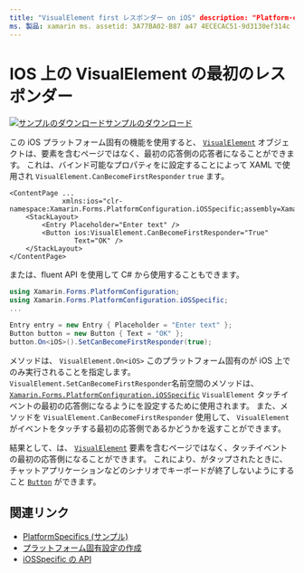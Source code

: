 ```yaml
---
title: "VisualElement first レスポンダー on iOS" description: "Platform-custom を使用すると、特定のプラットフォームでのみ使用できる機能を使用して、カスタムレンダラーや特殊効果を実装することができます。 この記事では、VisualElement オブジェクトを使用して、イベントをタッチするための最初のレスポンダーにする、iOS プラットフォーム固有のを使用する方法について説明します。
ms. 製品: xamarin ms. assetid: 3A77BA02-B87 a47 4ECECAC51-9d3130ef314c ms. テクノロジ: xamarin-forms author: davidbritch ms. author: dabritch ms. date: 01/15/2020 no loc: [ Xamarin.Forms , Xamarin.Essentials ]
---
```


# <a name="visualelement-first-responder-on-ios"></a>IOS 上の VisualElement の最初のレスポンダー

[![サンプルのダウンロード](~/media/shared/download.png)サンプルのダウンロード](https://docs.microsoft.com/samples/xamarin/xamarin-forms-samples/userinterface-platformspecifics)

この iOS プラットフォーム固有の機能を使用すると、 [`VisualElement`](xref:Xamarin.Forms.VisualElement) オブジェクトは、要素を含むページではなく、最初の応答側の応答者になることができます。 これは、バインド可能なプロパティをに設定することによって XAML で使用され `VisualElement.CanBecomeFirstResponder` `true` ます。

```xaml
<ContentPage ...
             xmlns:ios="clr-namespace:Xamarin.Forms.PlatformConfiguration.iOSSpecific;assembly=Xamarin.Forms.Core">
    <StackLayout>
        <Entry Placeholder="Enter text" />
        <Button ios:VisualElement.CanBecomeFirstResponder="True"
                Text="OK" />
    </StackLayout>
</ContentPage>
```

または、fluent API を使用して C# から使用することもできます。

```csharp
using Xamarin.Forms.PlatformConfiguration;
using Xamarin.Forms.PlatformConfiguration.iOSSpecific;
...

Entry entry = new Entry { Placeholder = "Enter text" };
Button button = new Button { Text = "OK" };
button.On<iOS>().SetCanBecomeFirstResponder(true);
```

メソッドは、 `VisualElement.On<iOS>` このプラットフォーム固有のが iOS 上でのみ実行されることを指定します。 `VisualElement.SetCanBecomeFirstResponder`名前空間のメソッドは、 [`Xamarin.Forms.PlatformConfiguration.iOSSpecific`](xref:Xamarin.Forms.PlatformConfiguration.iOSSpecific) `VisualElement` タッチイベントの最初の応答側になるようにを設定するために使用されます。 また、メソッドを `VisualElement.CanBecomeFirstResponder` 使用して、 `VisualElement` がイベントをタッチする最初の応答側であるかどうかを返すことができます。

結果として、は、 [`VisualElement`](xref:Xamarin.Forms.VisualElement) 要素を含むページではなく、タッチイベントの最初の応答側になることができます。 これにより、がタップされたときに、チャットアプリケーションなどのシナリオでキーボードが終了しないようにすること [`Button`](xref:Xamarin.Forms.Button) ができます。

## <a name="related-links"></a>関連リンク

- [PlatformSpecifics (サンプル)](https://docs.microsoft.com/samples/xamarin/xamarin-forms-samples/userinterface-platformspecifics)
- [プラットフォーム固有設定の作成](~/xamarin-forms/platform/platform-specifics/index.md#creating-platform-specifics)
- [iOSSpecific の API](xref:Xamarin.Forms.PlatformConfiguration.iOSSpecific)

